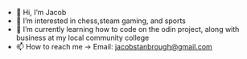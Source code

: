 - 👋 Hi, I’m Jacob
- 👀 I’m interested in chess,steam gaming, and sports
- 🌱 I’m currently learning how to code on the odin project, along with business at my local community college
- 📫 How to reach me -> Email: jacobstanbrough@gmail.com
